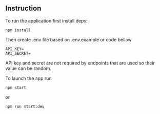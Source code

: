 ## Instruction

To run the application first install deps:
```
npm install
```
Then create .env file based on .env.example or code bellow
```
API_KEY=
API_SECRET=
```
API key and secret are not required by endpoints that are used so their value can be random.

To launch the app run
```
npm start
```
or
```
npm run start:dev
```